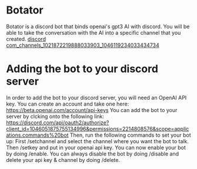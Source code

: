 # Botator
Botator is a discord bot that binds openai's gpt3 AI with discord. You will be able to take the conversation with the AI into a specific channel that you created.
[discord com_channels_1021872219888033903_1046119234033434734](https://user-images.githubusercontent.com/75439456/204105583-2abb2d77-9404-4558-bd3e-c1a70b939758.png)

# Adding the bot to your discord server
In order to add the bot to your discord server, you will need  an OpenAI API key. You can create an account and take one here: https://beta.openai.com/account/api-keys
You can add the bot to your server by clcking onto the following link:
https://discord.com/api/oauth2/authorize?client_id=1046051875755134996&permissions=2214808576&scope=applications.commands%20bot
Then, run the following commands to set your bot up:
First /setchannel and select the channel where you want the bot to talk.
Then /setkey and put in your openai api key.
You can now enable your bot by doing /enable.
You can always disable the bot by doing /disable and delete your api key & channel by doing /delete.
